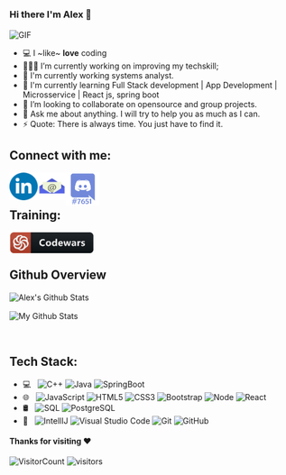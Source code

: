 ### Hi there I'm Alex 👋

<img align="center" alt="GIF" src="https://i.pinimg.com/originals/e4/26/70/e426702edf874b181aced1e2fa5c6cde.gif" />

- 💻 I ~like~ **love** coding
- 👨🏽‍💻 I’m currently working on improving my techskill;
- 🔭 I'm currently working systems analyst.
- 🌱 I'm currently learning Full Stack development | App Development | Microsservice | React js, spring boot
- 👯 I’m looking to collaborate on opensource and group projects.
- 💬 Ask me about anything. I will try to help you as much as I can.
- ⚡ Quote: There is always time. You just have to find it.

 ## Connect with me:
 
<a href="https://linkedin.com/in/oalexoliveira">
 <img align="left" alt="Linkedin logo" width="50px" src="/linkedin_img.png" />
</a>
<a href="https://linkedin.com/in/oalexoliveira">
 <img align="left" alt="Email logo" width="50px" src="/email_img.png" />
</a>
<a href="https://linkedin.com/in/oalexoliveira">
 <img align="left" alt="Discord perfil tag" width="60px" src="/Discord_img.png" />
</a>

<br/><br/>

## Training:
<a href="https://www.codewars.com/users/BrownNego">
 <img align="left" alt="Code Wars" width="150px" src="/codewars_img.png" />
</a>

<br/><br/>

## Github Overview
<p>
 <img align="center" alt="Alex's Github Stats" src="https://github-readme-stats.vercel.app/api?username=BrownNego&show_icons=true" /> 
</p>
<p>
 <img align="center" src="https://github-readme-stats.vercel.app/api/top-langs/?username=BrownNego&layout=compact" alt="My Github Stats">
</p>

<br/>

## Tech Stack:

- 💻 &#160; ![C++](https://img.shields.io/badge/-C++-00599C?style=flat&logo=c++)
![Java](https://img.shields.io/badge/Java-orange?style=flat&logo=java&logoColor=white) 
![SpringBoot](https://img.shields.io/badge/-Springboot-black?style=flat&logo=spring) <br/>
- 🌐 &#160; ![JavaScript](https://img.shields.io/badge/-JavaScript-000000?style=flat&logo=javascript)
![HTML5](https://img.shields.io/badge/-HTML5-E34F26?style=flat&logo=html5&logoColor=white) 
![CSS3](https://img.shields.io/badge/-CSS3-1572B6?style=flat&logo=css3)
![Bootstrap](https://img.shields.io/badge/-Bootstrap-563D7C?style=flat&logo=bootstrap) 
![Node](https://img.shields.io/badge/-Node-000000?style=flat&logo=node.js)
![React](https://img.shields.io/badge/-React-black?style=flat&logo=react) <br/>
- 🛢 &#160; ![SQL](https://img.shields.io/badge/-SQL-000000?style=flat&logo=mysql)
![PostgreSQL](https://img.shields.io/badge/-PostgreSQL-336791?style=flat&logo=postgresql)<br/>
- 🔧 &#160; ![IntellIJ](https://img.shields.io/badge/-IntellIJ%20IDEA-000000?style=flat&logo=intellij%20idea)
![Visual Studio Code](https://img.shields.io/badge/-VSCode-007ACC?style=flat-square&logo=visual-studio-code&logoColor=white)
![Git](https://img.shields.io/badge/-Git-000000?style=flat&logo=git)
![GitHub](https://img.shields.io/badge/-GitHub-181717?style=flat&logo=github)


#### Thanks for visiting :heart:
![VisitorCount](https://profile-counter.glitch.me/BrownNego/count.svg)
![visitors](https://visitor-badge.laobi.icu/badge?page_id=BrownNego)
